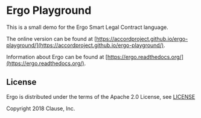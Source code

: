 # Ergo Playground

This is a small demo for the Ergo Smart Legal Contract language.

The online version can be found at [https://accordproject.github.io/ergo-playground/](https://accordproject.github.io/ergo-playground/).

Information about Ergo can be found at [https://ergo.readthedocs.org/](https://ergo.readthedocs.org/).

## License

Ergo is distributed under the terms of the Apache 2.0 License, see [LICENSE](https://github.com/accordproject/ergo-playground/blob/master/LICENSE)

Copyright 2018 Clause, Inc.

